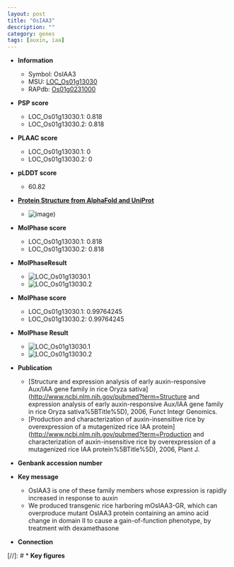 ```yaml
---
layout: post
title: "OsIAA3"
description: ""
category: genes
tags: [auxin, iaa]
---
```


* **Information**  
    + Symbol: OsIAA3  
    + MSU: [LOC_Os01g13030](http://rice.plantbiology.msu.edu/cgi-bin/ORF_infopage.cgi?orf=LOC_Os01g13030)  
    + RAPdb: [Os01g0231000](http://rapdb.dna.affrc.go.jp/viewer/gbrowse_details/irgsp1?name=Os01g0231000)  

* **PSP score**  
    + LOC_Os01g13030.1: 0.818 
    + LOC_Os01g13030.2: 0.818 

* **PLAAC score**  
    + LOC_Os01g13030.1: 0 
    + LOC_Os01g13030.2: 0 

* **pLDDT score**
    + 60.82

* **[Protein Structure from AlphaFold and UniProt](https://www.uniprot.org/uniprotkb/Q5NB25/entry#structure)**
    + ![image](https://ricepsp.github.io/images/Q5/AF-Q5NB25-F1.png))

* **MolPhase score**
    + LOC_Os01g13030.1: 0.818
    + LOC_Os01g13030.2: 0.818

* **MolPhaseResult**
    + ![LOC_Os01g13030.1](https://ricepsp.github.io/pictures/LOC_Os01g/LOC_Os01g13030.1.png)
    + ![LOC_Os01g13030.2](https://ricepsp.github.io/pictures/LOC_Os01g/LOC_Os01g13030.2.png)

* **MolPhase score**
    + LOC_Os01g13030.1: 0.99764245
    + LOC_Os01g13030.2: 0.99764245

* **MolPhase Result**
    + ![LOC_Os01g13030.1](https://304243504.github.io/Pictures/LOC_Os01g/LOC_Os01g13030.1.png)
    + ![LOC_Os01g13030.2](https://304243504.github.io/Pictures/LOC_Os01g/LOC_Os01g13030.2.png)

* **Publication**  
    + [Structure and expression analysis of early auxin-responsive Aux/IAA gene family in rice Oryza sativa](http://www.ncbi.nlm.nih.gov/pubmed?term=Structure and expression analysis of early auxin-responsive Aux/IAA gene family in rice Oryza sativa%5BTitle%5D), 2006, Funct Integr Genomics.
    + [Production and characterization of auxin-insensitive rice by overexpression of a mutagenized rice IAA protein](http://www.ncbi.nlm.nih.gov/pubmed?term=Production and characterization of auxin-insensitive rice by overexpression of a mutagenized rice IAA protein%5BTitle%5D), 2006, Plant J.

* **Genbank accession number**  

* **Key message**  
    + OsIAA3 is one of these family members whose expression is rapidly increased in response to auxin
    + We produced transgenic rice harboring mOsIAA3-GR, which can overproduce mutant OsIAA3 protein containing an amino acid change in domain II to cause a gain-of-function phenotype, by treatment with dexamethasone

* **Connection**  

[//]: # * **Key figures**  


